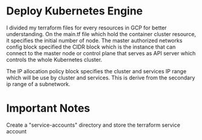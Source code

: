 # Deploy Kubernetes Engine

I divided my terraform files for every resources in GCP for better understanding. 
On the main.tf file which hold the container cluster resource, it specifies the initial number of node. 
The master authorized networks config block specified the CIDR block which is the instance that can connect to the master node or control plane that serves as API server which controls the whole Kubernetes cluster. 

The IP allocation policy block specifies the cluster and services IP range which will be use by cluster and services. This is derive from the secondary ip range of a subnetwork. 


# Important Notes

Create a "service-accounts" directory and store the terraform service account
